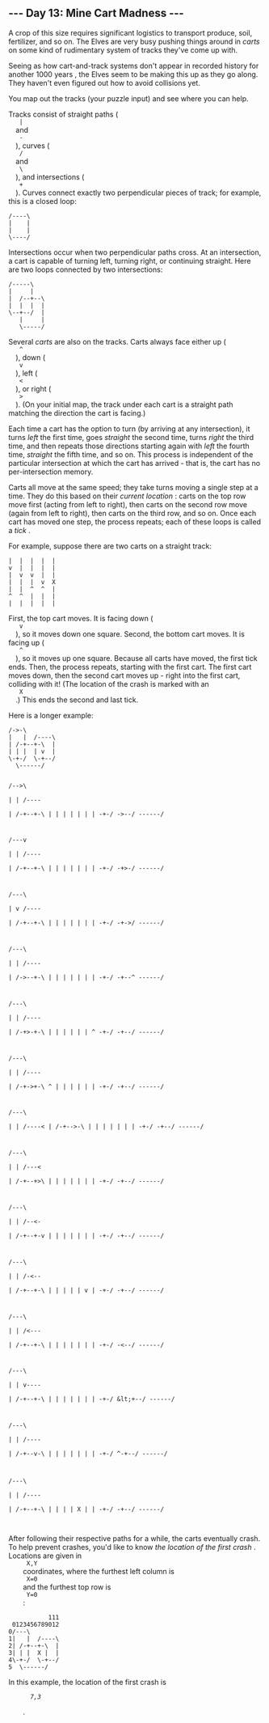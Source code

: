 <article class="day-desc">
 <h2>
  --- Day 13: Mine Cart Madness ---
 </h2>
 <p>
  A crop of this size requires significant logistics to transport produce, soil, fertilizer, and so on. The Elves are very busy pushing things around in
  <em>
   carts
  </em>
  on some kind of rudimentary system of tracks they've come up with.
 </p>
 <p>
  Seeing as how cart-and-track systems don't appear in recorded history for
  <span title="Time anomalies! How do they work?!">
   another 1000 years
  </span>
  , the Elves seem to be making this up as they go along. They haven't even figured out how to avoid collisions yet.
 </p>
 <p>
  You map out the tracks (your puzzle input) and see where you can help.
 </p>
 <p>
  Tracks consist of straight paths (
  <code>
   |
  </code>
  and
  <code>
   -
  </code>
  ), curves (
  <code>
   /
  </code>
  and
  <code>
   \
  </code>
  ), and intersections (
  <code>
   +
  </code>
  ). Curves connect exactly two perpendicular pieces of track; for example, this is a closed loop:
 </p>
 <pre><code>/----\
|    |
|    |
\----/
</code></pre>
 <p>
  Intersections occur when two perpendicular paths cross. At an intersection, a cart is capable of turning left, turning right, or continuing straight.  Here are two loops connected by two intersections:
 </p>
 <pre><code>/-----\
|     |
|  /--+--\
|  |  |  |
\--+--/  |
   |     |
   \-----/
</code></pre>
 <p>
  Several
  <em>
   carts
  </em>
  are also on the tracks. Carts always face either up (
  <code>
   ^
  </code>
  ), down (
  <code>
   v
  </code>
  ), left (
  <code>
   &lt;
  </code>
  ), or right (
  <code>
   &gt;
  </code>
  ). (On your initial map, the track under each cart is a straight path matching the direction the cart is facing.)
 </p>
 <p>
  Each time a cart has the option to turn (by arriving at any intersection), it turns
  <em>
   left
  </em>
  the first time, goes
  <em>
   straight
  </em>
  the second time, turns
  <em>
   right
  </em>
  the third time, and then repeats those directions starting again with
  <em>
   left
  </em>
  the fourth time,
  <em>
   straight
  </em>
  the fifth time, and so on. This process is independent of the particular intersection at which the cart has arrived - that is, the cart has no per-intersection memory.
 </p>
 <p>
  Carts all move at the same speed; they take turns moving a single step at a time. They do this based on their
  <em>
   current location
  </em>
  : carts on the top row move first (acting from left to right), then carts on the second row move (again from left to right), then carts on the third row, and so on.  Once each cart has moved one step, the process repeats; each of these loops is called a
  <em>
   tick
  </em>
  .
 </p>
 <p>
  For example, suppose there are two carts on a straight track:
 </p>
 <pre><code>|  |  |  |  |
v  |  |  |  |
|  v  v  |  |
|  |  |  v  X
|  |  ^  ^  |
^  ^  |  |  |
|  |  |  |  |
</code></pre>
 <p>
  First, the top cart moves. It is facing down (
  <code>
   v
  </code>
  ), so it moves down one square.  Second, the bottom cart moves.  It is facing up (
  <code>
   ^
  </code>
  ), so it moves up one square. Because all carts have moved, the first tick ends.  Then, the process repeats, starting with the first cart.  The first cart moves down, then the second cart moves up - right into the first cart, colliding with it! (The location of the crash is marked with an
  <code>
   X
  </code>
  .) This ends the second and last tick.
  <p>
   <p>
    Here is a longer example:
   </p>
   <pre><code>/-&gt;-\        
|   |  /----\
| /-+--+-\  |
| | |  | v  |
\-+-/  \-+--/
  \------/   

/--&gt;\        
|   |  /----\
| /-+--+-\  |
| | |  | |  |
\-+-/  \-&gt;--/
  \------/   

/---v        
|   |  /----\
| /-+--+-\  |
| | |  | |  |
\-+-/  \-+&gt;-/
  \------/   

/---\        
|   v  /----\
| /-+--+-\  |
| | |  | |  |
\-+-/  \-+-&gt;/
  \------/   

/---\        
|   |  /----\
| /-&gt;--+-\  |
| | |  | |  |
\-+-/  \-+--^
  \------/   

/---\        
|   |  /----\
| /-+&gt;-+-\  |
| | |  | |  ^
\-+-/  \-+--/
  \------/   

/---\        
|   |  /----\
| /-+-&gt;+-\  ^
| | |  | |  |
\-+-/  \-+--/
  \------/   

/---\        
|   |  /----&lt;
| /-+--&gt;-\  |
| | |  | |  |
\-+-/  \-+--/
  \------/   

/---\        
|   |  /---&lt;\
| /-+--+&gt;\  |
| | |  | |  |
\-+-/  \-+--/
  \------/   

/---\        
|   |  /--&lt;-\
| /-+--+-v  |
| | |  | |  |
\-+-/  \-+--/
  \------/   

/---\        
|   |  /-&lt;--\
| /-+--+-\  |
| | |  | v  |
\-+-/  \-+--/
  \------/   

/---\        
|   |  /&lt;---\
| /-+--+-\  |
| | |  | |  |
\-+-/  \-&lt;--/
  \------/   

/---\        
|   |  v----\
| /-+--+-\  |
| | |  | |  |
\-+-/  \&lt;+--/
  \------/   

/---\        
|   |  /----\
| /-+--v-\  |
| | |  | |  |
\-+-/  ^-+--/
  \------/   

/---\        
|   |  /----\
| /-+--+-\  |
| | |  X |  |
\-+-/  \-+--/
  \------/   
</code></pre>
   <p>
    After following their respective paths for a while, the carts eventually crash.  To help prevent crashes, you'd like to know
    <em>
     the location of the first crash
    </em>
    . Locations are given in
    <code>
     X,Y
    </code>
    coordinates, where the furthest left column is
    <code>
     X=0
    </code>
    and the furthest top row is
    <code>
     Y=0
    </code>
    :
   </p>
   <pre><code>           111
 0123456789012
0/---\        
1|   |  /----\
2| /-+--+-\  |
3| | |  X |  |
4\-+-/  \-+--/
5  \------/   
</code></pre>
   <p>
    In this example, the location of the first crash is
    <code>
     <em>
      7,3
     </em>
    </code>
    .
   </p>
  </p>
 </p>
</article>
